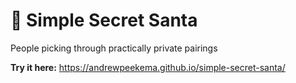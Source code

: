 # 🎅 Simple Secret Santa

People picking through practically private pairings

**Try it here:** https://andrewpeekema.github.io/simple-secret-santa/
